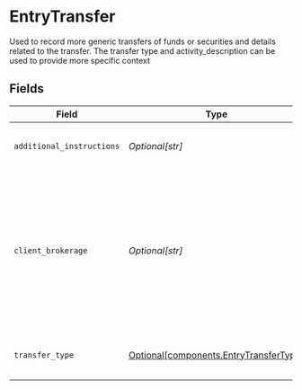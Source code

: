 # EntryTransfer

Used to record more generic transfers of funds or securities and details related to the transfer. The transfer type and activity_description can be used to provide more specific context


## Fields

| Field                                                                                                                                       | Type                                                                                                                                        | Required                                                                                                                                    | Description                                                                                                                                 | Example                                                                                                                                     |
| ------------------------------------------------------------------------------------------------------------------------------------------- | ------------------------------------------------------------------------------------------------------------------------------------------- | ------------------------------------------------------------------------------------------------------------------------------------------- | ------------------------------------------------------------------------------------------------------------------------------------------- | ------------------------------------------------------------------------------------------------------------------------------------------- |
| `additional_instructions`                                                                                                                   | *Optional[str]*                                                                                                                             | :heavy_minus_sign:                                                                                                                          | Free form text field                                                                                                                        | FDIC asset reclassification to currency equivalent                                                                                          |
| `client_brokerage`                                                                                                                          | *Optional[str]*                                                                                                                             | :heavy_minus_sign:                                                                                                                          | String field that can be populated with the broker dealer undergoing a clearing platform conversion. Used for activity description purposes | APEX                                                                                                                                        |
| `transfer_type`                                                                                                                             | [Optional[components.EntryTransferType]](../../models/components/entrytransfertype.md)                                                      | :heavy_minus_sign:                                                                                                                          | Provides more detail on the type of transfer                                                                                                | MIGRATION                                                                                                                                   |